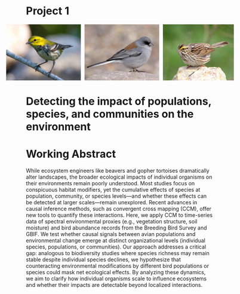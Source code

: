 # Project 1

<div style="display: flex; justify-content: center; align-items: center; gap: 10px;">
  <img src=./blackthroatedgreenwarbler.png" alt="Black-throated Green Warbler" style="height: 150px;">
  <img src="./junco.png" alt="Junco" style="height: 150px;">
  <img src="./sparrow.png" alt="Sparrow" style="height: 150px;">
</div>

# Detecting the impact of populations, species, and communities on the environment

# Working Abstract
While ecosystem engineers like beavers and gopher tortoises dramatically alter landscapes, the broader ecological impacts of individual organisms on their environments remain poorly understood. Most studies focus on conspicuous habitat modifiers, yet the cumulative effects of species at population, community, or species levels—and whether these effects can be detected at larger scales—remain unexplored. Recent advances in causal inference methods, such as convergent cross mapping (CCM), offer new tools to quantify these interactions. Here, we apply CCM to time-series data of spectral environmental proxies (e.g., vegetation structure, soil moisture) and bird abundance records from the Breeding Bird Survey and GBIF. We test whether causal signals between avian populations and environmental change emerge at distinct organizational levels (individual species, populations, or communities). Our approach addresses a critical gap: analogous to biodiversity studies where species richness may remain stable despite individual species declines, we hypothesize that counteracting environmental modifications by different bird populations or species could mask net ecological effects. By analyzing these dynamics, we aim to clarify how individual organisms scale to influence ecosystems and whether their impacts are detectable beyond localized interactions. 

